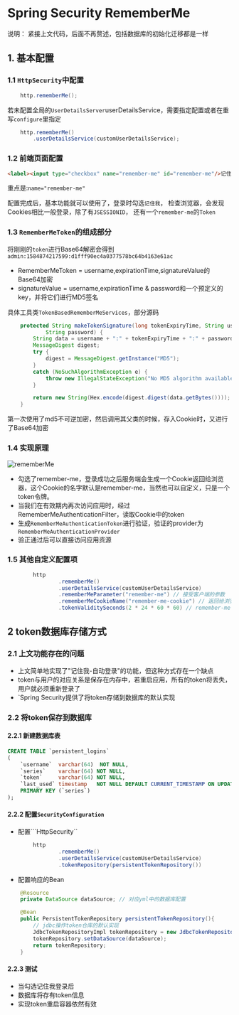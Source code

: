 # Spring Security RememberMe

说明： 紧接上文代码，后面不再赘述，包括数据库的初始化迁移都是一样

## 1. 基本配置

### 1.1 ```HttpSecurity```中配置

```java
    http.rememberMe();
```
若未配置全局的```UserDetailsServer```userDetailsService，需要指定配置或者在重写```configure```里指定

```java
    http.rememberMe()
        .userDetailsService(customUserDetailsService);
```

### 1.2 前端页面配置

```html
<label><input type="checkbox" name="remember-me" id="remember-me"/>记住密码</label>
```
重点是:```name="remember-me"```

配置完成后，基本功能就可以使用了，登录时勾选```记住我```，
检查浏览器，会发现Cookies相比一般登录，除了有```JSESSIONID```，
还有一个```remember-me```的```Token```

### 1.3 ```RememberMeToken```的组成部分

将刚刚的```token```进行Base64解密会得到
```admin:1584874217599:d1fff90ec4a0377578bc64b4163e61ac```

- RememberMeToken = username,expirationTime,signatureValue的Base64加密
- signatureValue = username,expirationTime & password和一个预定义的key，并将它们进行MD5签名

具体工具类```TokenBasedRememberMeServices```，部分源码
```java
	protected String makeTokenSignature(long tokenExpiryTime, String username,
			String password) {
		String data = username + ":" + tokenExpiryTime + ":" + password + ":" + getKey();
		MessageDigest digest;
		try {
			digest = MessageDigest.getInstance("MD5");
		}
		catch (NoSuchAlgorithmException e) {
			throw new IllegalStateException("No MD5 algorithm available!");
		}

		return new String(Hex.encode(digest.digest(data.getBytes())));
	}
```

第一次使用了md5不可逆加密，然后调用其父类的时候，存入Cookie时，又进行了Base64加密

### 1.4 实现原理

![rememberMe](/image/rememberme.png)

- 勾选了remember-me，登录成功之后服务端会生成一个Cookie返回给浏览器，这个Cookie的名字默认是remember-me，当然也可以自定义，只是一个token令牌。
- 当我们在有效期内再次访问应用时，经过RememberMeAuthenticationFilter，读取Cookie中的token
- 生成```RememberMeAuthenticationToken```进行验证，验证的provider为```RememberMeAuthenticationProvider```
- 验正通过后可以直接访问应用资源

### 1.5 其他自定义配置项

```java
        http
                .rememberMe()
                .userDetailsService(customUserDetailsService)
                .rememberMeParameter("remember-me") // 接受客户端的参数
                .rememberMeCookieName("remember-me-cookie") // 返回给浏览器的cookie名称
                .tokenValiditySeconds(2 * 24 * 60 * 60) // remember-me token有效时间
```

## 2 token数据库存储方式

### 2.1 上文功能存在的问题

- 上文简单地实现了"记住我-自动登录"的功能，但这种方式存在一个缺点
- token与用户的对应关系是保存在内存中，若重启应用，所有的token将丢失，用户就必须重新登录了
- `Spring Security提供了将token存储到数据库的默认实现

### 2.2 将token保存到数据库

#### 2.2.1 新建数据库表
```sql
CREATE TABLE `persistent_logins`
(
    `username`  varchar(64)  NOT NULL,
    `series`    varchar(64) NOT NULL,
    `token`     varchar(64) NOT NULL,
    `last_used` timestamp   NOT NULL DEFAULT CURRENT_TIMESTAMP ON UPDATE CURRENT_TIMESTAMP,
    PRIMARY KEY (`series`)
);
```

#### 2.2.2 配置```SecurityConfiguration```

- 配置```HttpSecurity``
```java
        http
                .rememberMe()
                .userDetailsService(customUserDetailsService)
                .tokenRepository(persistentTokenRepository())
```

- 配置响应的Bean

```java
    @Resource
    private DataSource dataSource; // 对应yml中的数据库配置

    @Bean
    public PersistentTokenRepository persistentTokenRepository(){
        // jdbc操作token仓库的默认实现
        JdbcTokenRepositoryImpl tokenRepository = new JdbcTokenRepositoryImpl();
        tokenRepository.setDataSource(dataSource);
        return tokenRepository;
    }
```

#### 2.2.3 测试

- 当勾选记住我登录后
- 数据库将存有token信息
- 实现token重启容器依然有效


